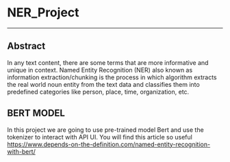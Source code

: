 # NER_Project
-----------------

## Abstract

In any text content, there are some terms that are more informative and unique in context. Named Entity Recognition (NER) also known as information extraction/chunking is the process in which algorithm extracts the real world noun entity from the text data and classifies them into predefined categories like person, place, time, organization, etc.

## BERT MODEL

In this project we are going to use pre-trained model Bert and use the tokenizer to interact with API UI.
You will find this article so useful https://www.depends-on-the-definition.com/named-entity-recognition-with-bert/
